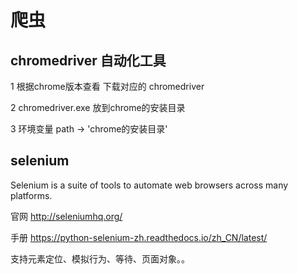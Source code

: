 # 爬虫

## chromedriver 自动化工具

1 根据chrome版本查看 下载对应的 chromedriver

2 chromedriver.exe 放到chrome的安装目录

3 环境变量 path -> 'chrome的安装目录'

## selenium

Selenium is a suite of tools to automate web browsers across many platforms.

官网 <http://seleniumhq.org/>

手册 <https://python-selenium-zh.readthedocs.io/zh_CN/latest/>

支持元素定位、模拟行为、等待、页面对象。。
